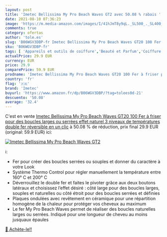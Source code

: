 ```yaml
---
layout: post
title: 'Imetec Bellissima My Pro Beach Waves GT2 avec 50.08 % rabais '
date: 2021-08-10 07:36:23
image: 'https://m.media-amazon.com/images/I/41hJmT8y9qL._SL500_._SL400_.jpg'
comments: true
category: ofertas
author: 'tole.es'
slug: 'B06WGV3DBP-fr Imetec Bellissima My Pro Beach Waves GT20 100 Fer à friser...'
sku: 'B06WGV3DBP-fr'
tags: [ 'Appareils et outils de coiffure','Beauté et Parfum','Coiffure et soins des cheveux','Fers à onduler','imetec', ]
actualPrice: 29.9 EUR
currency: EUR
price: 29.9
comparePrice: 59.9 EUR
prodname: 'Imetec Bellissima My Pro Beach Waves GT20 100 Fer à friser pour des boucles larges ou serrées  effet naturel  3 niveaux de températures  double fer réversible en un clic'
country: 'fr'
flag: '🇫🇷'
brand: 'Imetec'
buyurl: 'https://www.amazon.fr/dp/B06WGV3DBP/?tag=tolees0d-21'
descuento: '50.08'
average: '32.4'
---
```


C'est en vente [Imetec Bellissima My Pro Beach Waves GT20 100 Fer à friser pour des boucles larges ou serrées  effet naturel  3 niveaux de températures  double fer réversible en un clic](https://www.amazon.fr/dp/B06WGV3DBP/?tag=tolees0d-21)  à  50.08 % de réduction, prix final  29.9 EUR (original: 59.9 EUR) ici:

[![Imetec Bellissima My Pro Beach Waves GT2](https://m.media-amazon.com/images/I/41hJmT8y9qL._SL500_._SL400_.jpg)](https://www.amazon.fr/dp/B06WGV3DBP/?tag=tolees0d-21)

ℹ️:

- Fer pour créer des boucles serrées ou souples et donner du caractère à votre Look
- Système Thermo Control pour régler manuellement la température entre 160° C et 200° C
- Déverrouillez le double fer et faites le pivoter grâce aux deux boutons latéraux et choisissez l’effet désiré : côté large pour des boucles larges, souples et naturelles ou côté étroit pour des boucles serrées et définies
- Plaques ondulées avec revêtement en céramique pour une répartition homogène de la chaleur pour protéger vos cheveux au maximum
- Le fer My Pro Beach Waves permet de réaliser des boucles naturelles larges ou serrées. Indiqué pour une longueur de cheveu au moins jusquaux épaules

[🛒 Achète-le!!](https://www.amazon.fr/dp/B06WGV3DBP/?tag=tolees0d-21)
